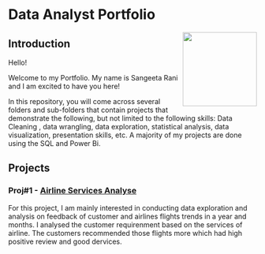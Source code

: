  # Data Analyst Portfolio
<img align ="right" width="150" height="150" src="">

## Introduction
Hello!

Welcome to my Portfolio. My name is Sangeeta Rani and I am excited to have you here!

In this repository, you will come across several folders and sub-folders that contain projects that demonstrate the following, but not limited to the following skills: Data Cleaning , data wrangling, data exploration, statistical analysis, data visualization, presentation skills, etc. A majority of my projects are done using the SQL and Power Bi. 

## Projects
### Proj#1 - [Airline Services Analyse](https://github.com/Arunsangeeta/airlineServiesReview.git)
For this project, I am mainly interested in conducting data exploration and analysis on feedback of customer and airlines flights trends in a year and months. I analysed the customer requirenment based on the services of airline. The customers recommended those flights more which had high positive review and good dervices.




